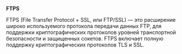 **FTPS**

FTPS (File Transfer Protocol + SSL, или FTP/SSL) — это расширение широко используемого протокола передачи данных FTP,
для поддержки криптографических протоколов уровней транспортной безопасности и защищенных сокетов.
FTPS включает полную поддержку криптографических протоколов TLS и SSL. 
